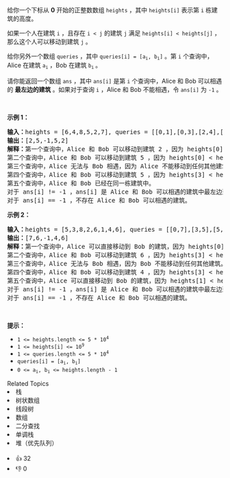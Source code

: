 <p>给你一个下标从 <strong>0</strong>&nbsp;开始的正整数数组&nbsp;<code>heights</code>&nbsp;，其中&nbsp;<code>heights[i]</code>&nbsp;表示第 <code>i</code>&nbsp;栋建筑的高度。</p>

<p>如果一个人在建筑&nbsp;<code>i</code>&nbsp;，且存在&nbsp;<code>i &lt; j</code>&nbsp;的建筑&nbsp;<code>j</code>&nbsp;满足&nbsp;<code>heights[i] &lt; heights[j]</code>&nbsp;，那么这个人可以移动到建筑&nbsp;<code>j</code>&nbsp;。</p>

<p>给你另外一个数组&nbsp;<code>queries</code>&nbsp;，其中&nbsp;<code>queries[i] = [a<sub>i</sub>, b<sub>i</sub>]</code>&nbsp;。第&nbsp;<code>i</code>&nbsp;个查询中，Alice 在建筑&nbsp;<code>a<sub>i</sub></code> ，Bob 在建筑&nbsp;<code>b<sub>i</sub></code><sub>&nbsp;</sub>。</p>

<p>请你能返回一个数组&nbsp;<code>ans</code>&nbsp;，其中&nbsp;<code>ans[i]</code>&nbsp;是第&nbsp;<code>i</code>&nbsp;个查询中，Alice 和 Bob 可以相遇的&nbsp;<strong>最左边的建筑</strong>&nbsp;。如果对于查询&nbsp;<code>i</code>&nbsp;，Alice<em> </em>和<em> </em>Bob 不能相遇，令&nbsp;<code>ans[i]</code> 为&nbsp;<code>-1</code>&nbsp;。</p>

<p>&nbsp;</p>

<p><strong class="example">示例 1：</strong></p>

<pre>
<b>输入：</b>heights = [6,4,8,5,2,7], queries = [[0,1],[0,3],[2,4],[3,4],[2,2]]
<b>输出：</b>[2,5,-1,5,2]
<b>解释：</b>第一个查询中，Alice 和 Bob 可以移动到建筑 2 ，因为 heights[0] &lt; heights[2] 且 heights[1] &lt; heights[2] 。
第二个查询中，Alice 和 Bob 可以移动到建筑 5 ，因为 heights[0] &lt; heights[5] 且 heights[3] &lt; heights[5] 。
第三个查询中，Alice 无法与 Bob 相遇，因为 Alice 不能移动到任何其他建筑。
第四个查询中，Alice 和 Bob 可以移动到建筑 5 ，因为 heights[3] &lt; heights[5] 且 heights[4] &lt; heights[5] 。
第五个查询中，Alice 和 Bob 已经在同一栋建筑中。
对于 ans[i] != -1 ，ans[i] 是 Alice 和 Bob 可以相遇的建筑中最左边建筑的下标。
对于 ans[i] == -1 ，不存在 Alice 和 Bob 可以相遇的建筑。
</pre>

<p><strong class="example">示例 2：</strong></p>

<pre>
<b>输入：</b>heights = [5,3,8,2,6,1,4,6], queries = [[0,7],[3,5],[5,2],[3,0],[1,6]]
<b>输出：</b>[7,6,-1,4,6]
<strong>解释：</strong>第一个查询中，Alice 可以直接移动到 Bob 的建筑，因为 heights[0] &lt; heights[7] 。
第二个查询中，Alice 和 Bob 可以移动到建筑 6 ，因为 heights[3] &lt; heights[6] 且 heights[5] &lt; heights[6] 。
第三个查询中，Alice 无法与 Bob 相遇，因为 Bob 不能移动到任何其他建筑。
第四个查询中，Alice 和 Bob 可以移动到建筑 4 ，因为 heights[3] &lt; heights[4] 且 heights[0] &lt; heights[4] 。
第五个查询中，Alice 可以直接移动到 Bob 的建筑，因为 heights[1] &lt; heights[6] 。
对于 ans[i] != -1 ，ans[i] 是 Alice 和 Bob 可以相遇的建筑中最左边建筑的下标。
对于 ans[i] == -1 ，不存在 Alice 和 Bob 可以相遇的建筑。
</pre>

<p>&nbsp;</p>

<p><strong>提示：</strong></p>

<ul> 
 <li><code>1 &lt;= heights.length &lt;= 5 * 10<sup>4</sup></code></li> 
 <li><code>1 &lt;= heights[i] &lt;= 10<sup>9</sup></code></li> 
 <li><code>1 &lt;= queries.length &lt;= 5 * 10<sup>4</sup></code></li> 
 <li><code>queries[i] = [a<sub>i</sub>, b<sub>i</sub>]</code></li> 
 <li><code>0 &lt;= a<sub>i</sub>, b<sub>i</sub> &lt;= heights.length - 1</code></li> 
</ul>

<div><div>Related Topics</div><div><li>栈</li><li>树状数组</li><li>线段树</li><li>数组</li><li>二分查找</li><li>单调栈</li><li>堆（优先队列）</li></div></div><br><div><li>👍 32</li><li>👎 0</li></div>